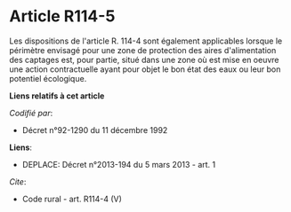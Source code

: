 # Article R114-5

Les dispositions de l'article R. 114-4 sont également applicables lorsque le périmètre envisagé pour une zone de protection
des aires d'alimentation des captages est, pour partie, situé dans une zone où est mise en oeuvre une action contractuelle
ayant pour objet le bon état des eaux ou leur bon potentiel écologique.

**Liens relatifs à cet article**

_Codifié par_:

  - Décret n°92-1290 du 11 décembre 1992

**Liens**:

  - DEPLACE: Décret n°2013-194 du 5 mars 2013 - art. 1

_Cite_:

  - Code rural - art. R114-4 (V)

